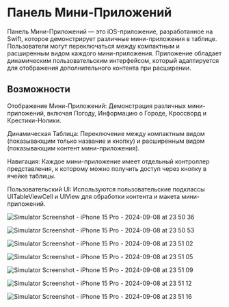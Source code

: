 # Панель Мини-Приложений
Панель Мини-Приложений — это iOS-приложение, разработанное на Swift, которое демонстрирует различные мини-приложения в таблице. Пользователи могут переключаться между компактным и расширенным видом каждого мини-приложения. Приложение обладает динамическим пользовательским интерфейсом, который адаптируется для отображения дополнительного контента при расширении.

## Возможности
Отображение Мини-Приложений: Демонстрация различных мини-приложений, включая Погоду, Информацию о Городе, Кроссворд и Крестики-Нолики.

Динамическая Таблица: Переключение между компактным видом (показывающим только название и кнопку) и расширенным видом (показывающим контент мини-приложения).

Навигация: Каждое мини-приложение имеет отдельный контроллер представления, к которому можно получить доступ через кнопку в ячейке таблицы.

Пользовательский UI: Используются пользовательские подклассы UITableViewCell и UIView для обработки контента и макета мини-приложений.

![Simulator Screenshot - iPhone 15 Pro - 2024-09-08 at 23 50 36](https://github.com/user-attachments/assets/1dbb5f7e-8937-4a40-9b3c-e0d5c2f1de97)

![Simulator Screenshot - iPhone 15 Pro - 2024-09-08 at 23 50 53](https://github.com/user-attachments/assets/c0817fdb-183b-4035-90e5-04691e875a51)

![Simulator Screenshot - iPhone 15 Pro - 2024-09-08 at 23 51 02](https://github.com/user-attachments/assets/162d501b-a7b5-4a01-a2ce-6140ecda1797)

![Simulator Screenshot - iPhone 15 Pro - 2024-09-08 at 23 51 05](https://github.com/user-attachments/assets/995b72cd-4cd7-42a5-b42c-1f8a4ae38ccd)

![Simulator Screenshot - iPhone 15 Pro - 2024-09-08 at 23 51 09](https://github.com/user-attachments/assets/bf172565-73b5-400b-b8d2-32970f216a7b)

![Simulator Screenshot - iPhone 15 Pro - 2024-09-08 at 23 51 12](https://github.com/user-attachments/assets/bd59b6ec-a135-4a62-bafe-1cdda1ea275c)

![Simulator Screenshot - iPhone 15 Pro - 2024-09-08 at 23 51 16](https://github.com/user-attachments/assets/83325215-4291-4a7f-9274-b00df05bfe8b)
